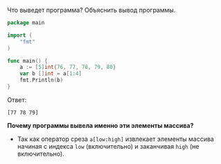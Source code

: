 Что выведет программа? Объяснить вывод программы.

```go
package main

import (
    "fmt"
)

func main() {
    a := [5]int{76, 77, 78, 79, 80}
    var b []int = a[1:4]
    fmt.Println(b)
}
```

Ответ:
```
[77 78 79]

```
**Почему программы вывела именно эти элементы массива?**
- Так как оператор среза `a[low:high]` извлекает элементы массива начиная с индекса `low` (включительно)
и заканчивая `high` (не включительно).
